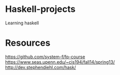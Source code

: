 # Haskell-projects
Learning haskell

# Resources
https://github.com/system-f/fp-course
https://www.seas.upenn.edu/~cis194/fall14/spring13/
http://dev.stephendiehl.com/hask/
